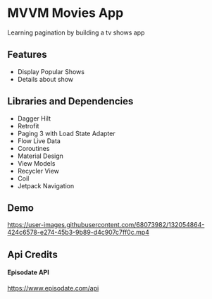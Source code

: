 # MVVM Movies App

Learning pagination by building a tv shows app
## Features

- Display Popular Shows
- Details about show


## Libraries and Dependencies

- Dagger Hilt
- Retrofit
- Paging 3 with Load State Adapter
- Flow Live Data
- Coroutines
- Material Design
- View Models
- Recycler View
- Coil
- Jetpack Navigation

  
## Demo




https://user-images.githubusercontent.com/68073982/132054864-424c6578-e274-45b3-9b89-d4c907c7ff0c.mp4




  
## Api Credits

#### Episodate API
https://www.episodate.com/api
